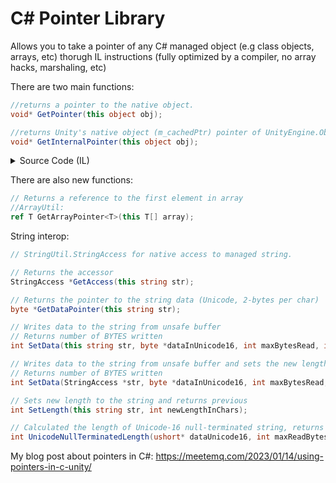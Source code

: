# C# Pointer Library

Allows you to take a pointer of any C# managed object (e.g class objects, arrays, etc) thorugh IL instructions (fully optimized by a compiler, no array hacks, marshaling, etc)

There are two main functions:
```cs
//returns a pointer to the native object.
void* GetPointer(this object obj);
```

```cs
//returns Unity's native object (m_cachedPtr) pointer of UnityEngine.Object
void* GetInternalPointer(this object obj);
```

<details>
<summary>Source Code (IL)</summary>

GetPointer:
```cil
ldarga.s obj (0)
conv.u
ldind.i
ret
```

GetInternalPointer:
```cil
ldarga.s obj(0)
conv.u
ldind.i
sizeof [mscorlib]System.IntPtr
ldc.i4.2
mul
add
ldind.i
ret
```
</details>


There are also new functions:
```cs
// Returns a reference to the first element in array
//ArrayUtil:
ref T GetArrayPointer<T>(this T[] array);
```

String interop:
```cs
// StringUtil.StringAccess for native access to managed string.

// Returns the accessor
StringAccess *GetAccess(this string str);

// Returns the pointer to the string data (Unicode, 2-bytes per char)
byte *GetDataPointer(this string str);

// Writes data to the string from unsafe buffer
// Returns number of BYTES written
int SetData(this string str, byte *dataInUnicode16, int maxBytesRead, int maxBytesWrite);

// Writes data to the string from unsafe buffer and sets the new length
// Returns number of BYTES written
int SetData(StringAccess *str, byte *dataInUnicode16, int maxBytesRead, int maxBytesWrite, int newLengthInChars);

// Sets new length to the string and returns previous
int SetLength(this string str, int newLengthInChars);

// Calculated the length of Unicode-16 null-terminated string, returns the number of symbols.
int UnicodeNullTerminatedLength(ushort* dataUnicode16, int maxReadBytes);
```

My blog post about pointers in C#:
https://meetemq.com/2023/01/14/using-pointers-in-c-unity/
